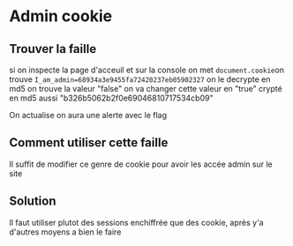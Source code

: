 # Admin cookie

## Trouver la faille
si on inspecte la page d'acceuil et sur la console on met `document.cookie`on trouve `I_am_admin=68934a3e9455fa72420237eb05902327`
on le decrypte en md5 on trouve la valeur "false" on va changer cette valeur en "true" crypté en md5 aussi "b326b5062b2f0e69046810717534cb09"

On actualise on aura une alerte avec le flag

## Comment utiliser cette faille
Il suffit de modifier ce genre de cookie pour avoir les accée admin sur le site

## Solution
Il faut utiliser plutot des sessions enchiffrée que des cookie, après y'a d'autres moyens a bien le faire 
